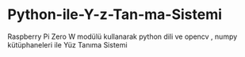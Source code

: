 # Python-ile-Y-z-Tan-ma-Sistemi
Raspberry Pi Zero W modülü kullanarak python dili ve opencv ,  numpy  kütüphaneleri ile Yüz Tanıma Sistemi
